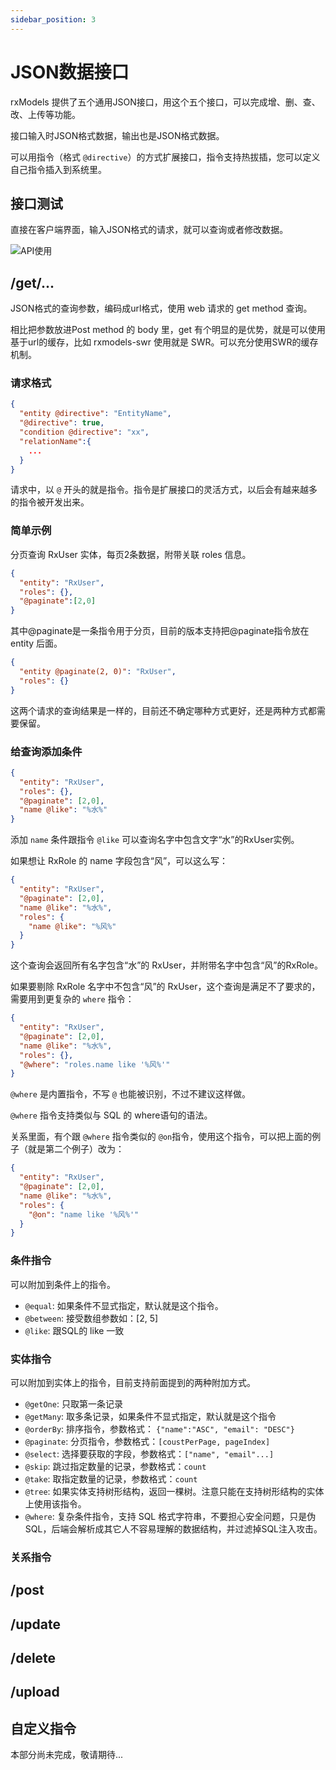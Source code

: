 ```yaml
---
sidebar_position: 3
---
```


# JSON数据接口

rxModels 提供了五个通用JSON接口，用这个五个接口，可以完成增、删、查、改、上传等功能。

接口输入时JSON格式数据，输出也是JSON格式数据。

可以用指令（格式 `@directive`）的方式扩展接口，指令支持热拔插，您可以定义自己指令插入到系统里。

## 接口测试
直接在客户端界面，输入JSON格式的请求，就可以查询或者修改数据。

![API使用](/img/tutorial/api.jpg)

## /get/...
JSON格式的查询参数，编码成url格式，使用 web 请求的 get method 查询。

相比把参数放进Post method 的 body 里，get 有个明显的是优势，就是可以使用基于url的缓存，比如 rxmodels-swr 使用就是 SWR。可以充分使用SWR的缓存机制。

### 请求格式

```json
{
  "entity @directive": "EntityName",
  "@directive": true,
  "condition @directive": "xx",
  "relationName":{
    ...
  }
}
```

请求中，以 `@` 开头的就是指令。指令是扩展接口的灵活方式，以后会有越来越多的指令被开发出来。

### 简单示例
分页查询 RxUser 实体，每页2条数据，附带关联 roles 信息。

```json
{
  "entity": "RxUser",
  "roles": {},
  "@paginate":[2,0]
}
```

其中@paginate是一条指令用于分页，目前的版本支持把@paginate指令放在 entity 后面。

```json
{
  "entity @paginate(2, 0)": "RxUser",
  "roles": {}
}
```
这两个请求的查询结果是一样的，目前还不确定哪种方式更好，还是两种方式都需要保留。

### 给查询添加条件
```json
{
  "entity": "RxUser",
  "roles": {},
  "@paginate": [2,0],
  "name @like": "%水%"
}
```
添加 `name` 条件跟指令 `@like` 可以查询名字中包含文字“水”的RxUser实例。

如果想让 RxRole 的 name 字段包含“风”，可以这么写：
```json
{
  "entity": "RxUser",
  "@paginate": [2,0],
  "name @like": "%水%",
  "roles": {
    "name @like": "%风%"
  }
}
```
这个查询会返回所有名字包含“水”的 RxUser，并附带名字中包含“风”的RxRole。

如果要剔除 RxRole 名字中不包含“风”的 RxUser，这个查询是满足不了要求的，需要用到更复杂的 `where` 指令：
```json
{
  "entity": "RxUser",
  "@paginate": [2,0],
  "name @like": "%水%",
  "roles": {},
  "@where": "roles.name like '%风%'"
}
```

`@where` 是内置指令，不写 `@` 也能被识别，不过不建议这样做。

`@where` 指令支持类似与 SQL 的 where语句的语法。

关系里面，有个跟 `@where` 指令类似的 `@on`指令，使用这个指令，可以把上面的例子（就是第二个例子）改为：
```json
{
  "entity": "RxUser",
  "@paginate": [2,0],
  "name @like": "%水%",
  "roles": {
    "@on": "name like '%风%'"
  }
}
```

### 条件指令

可以附加到条件上的指令。

* `@equal`: 如果条件不显式指定，默认就是这个指令。
* `@between`: 接受数组参数如：[2, 5]
* `@like`: 跟SQL的 like 一致

### 实体指令
可以附加到实体上的指令，目前支持前面提到的两种附加方式。

* `@getOne`: 只取第一条记录
* `@getMany`: 取多条记录，如果条件不显式指定，默认就是这个指令
* `@orderBy`: 排序指令，参数格式： `{"name":"ASC", "email": "DESC"}`
* `@paginate`: 分页指令，参数格式：`[coustPerPage, pageIndex]`
* `@select`: 选择要获取的字段，参数格式：`["name", "email"...]`
* `@skip`: 跳过指定数量的记录，参数格式：`count`
* `@take`: 取指定数量的记录，参数格式：`count`
* `@tree`: 如果实体支持树形结构，返回一棵树。注意只能在支持树形结构的实体上使用该指令。
* `@where`: 复杂条件指令，支持 SQL 格式字符串，不要担心安全问题，只是伪 SQL，后端会解析成其它人不容易理解的数据结构，并过滤掉SQL注入攻击。

### 关系指令



## /post

## /update

## /delete

## /upload

## 自定义指令
本部分尚未完成，敬请期待...
